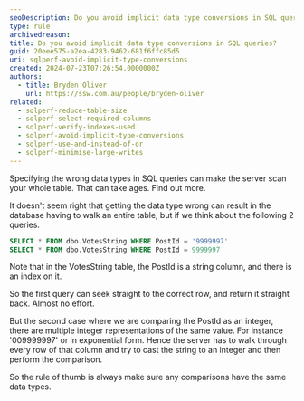 ```yaml
---
seoDescription: Do you avoid implicit data type conversions in SQL queries?
type: rule
archivedreason:
title: Do you avoid implicit data type conversions in SQL queries?
guid: 20eee575-a2ea-4283-9462-681f6ffc85d5
uri: sqlperf-avoid-implicit-type-conversions
created: 2024-07-23T07:26:54.0000000Z
authors:
  - title: Bryden Oliver
    url: https://ssw.com.au/people/bryden-oliver
related:
  - sqlperf-reduce-table-size
  - sqlperf-select-required-columns
  - sqlperf-verify-indexes-used
  - sqlperf-avoid-implicit-type-conversions
  - sqlperf-use-and-instead-of-or
  - sqlperf-minimise-large-writes
---
```


Specifying the wrong data types in SQL queries can make the server scan your whole table. That can take ages. Find out more.

<!--endintro-->

It doesn't seem right that getting the data type wrong can result in the database having to walk an entire table, but if we think about the following 2 queries.

```sql
SELECT * FROM dbo.VotesString WHERE PostId = '9999997'
SELECT * FROM dbo.VotesString WHERE PostId = 9999997
```

Note that in the VotesString table, the PostId is a string column, and there is an index on it.

So the first query can seek straight to the correct row, and return it straight back. Almost no effort.

But the second case where we are comparing the PostId as an integer, there are multiple integer representations of the same value. For instance '009999997' or in exponential form. Hence the server has to walk through every row of that column and try to cast the string to an integer and then perform the comparison.

So the rule of thumb is always make sure any comparisons have the same data types.
